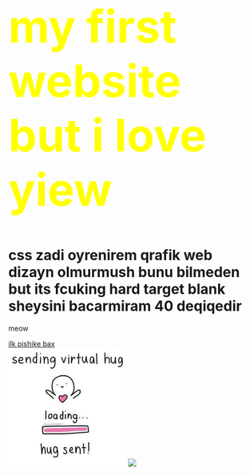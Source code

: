 <html>
<head>
	<title></title>
</head>
<body>
	<body>
<h1 style="color: yellow;font-size: 90px">my first website but i love yiew </h1>
<h1>css zadi oyrenirem qrafik web dizayn olmurmush bunu bilmeden but its fcuking hard target blank sheysini bacarmiram 40 deqiqedir</h1>
<p>meow</p>
<div>
	<div>
		<div>
			<a href="https://www.facebook.com/FreakyPet/videos/875689812787420/" target="_blank">ilk pishike bax</a>
		</div>
	</div>
</div>
<img src="hug.jpg">
<img src="https://i.pinimg.com/originals/ca/67/02/ca670212f4bea84504be799b01e323ca.jpg">
</body>
</body>
</html>
